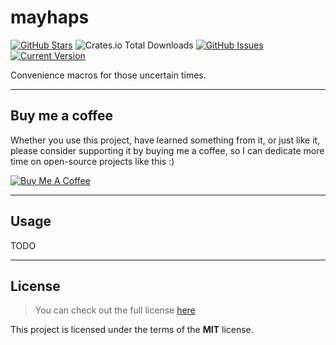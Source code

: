 mayhaps
============
[![GitHub Stars](https://img.shields.io/github/stars/orgrinrt/maybe.svg)](https://github.com/orgrinrt/maybe/stargazers) 
![Crates.io Total Downloads](https://img.shields.io/crates/d/mayhaps)
[![GitHub Issues](https://img.shields.io/github/issues/orgrinrt/maybe.svg)](https://github.com/orgrinrt/maybe/issues) 
[![Current Version](https://img.shields.io/badge/version-0.1.0-orange.svg)](https://github.com/orgrinrt/maybe) 

Convenience macros for those uncertain times.

---
## Buy me a coffee

Whether you use this project, have learned something from it, or just like it, please consider supporting it by buying me a coffee, so I can dedicate more time on open-source projects like this :)

<a href="https://buymeacoffee.com/orgrinrt" target="_blank"><img src="https://www.buymeacoffee.com/assets/img/custom_images/orange_img.png" alt="Buy Me A Coffee" style="height: auto !important;width: auto !important;" ></a>

---

## Usage

TODO

---

## License
>You can check out the full license [here](https://github.com/orgrinrt/maybe/blob/master/LICENSE)

This project is licensed under the terms of the **MIT** license.
